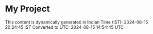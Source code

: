 # My Project

This content is dynamically generated in Indian Time (IST): 2024-08-15 20:24:45 IST
Converted to UTC: 2024-08-15 14:54:45 UTC
